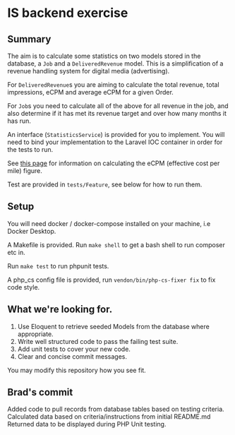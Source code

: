 # IS backend exercise

## Summary

The aim is to calculate some statistics on two models stored in the database, a `Job` and a `DeliveredRevenue` model. This is a simplification of a revenue handling system for digital media (advertising).

For `DeliveredRevenue`s you are aiming to calculate the total revenue, total impressions, eCPM and average eCPM for a given Order. 

For `Job`s you need to calculate all of the above for all revenue in the job, and also determine if it has met its revenue target and over how many months it has run. 

An interface (`StatisticsService`) is provided for you to implement. You will need to bind your implementation to the Laravel IOC container in order for the tests to run. 

See [this page](https://www.marketingterms.com/dictionary/ecpm/) for information on calculating the eCPM (effective cost per mile) figure.

Test are provided in `tests/Feature`, see below for how to run them.

## Setup

You will need docker / docker-compose installed on your machine, i.e Docker Desktop.

A Makefile is provided. Run `make shell` to get a bash shell to run composer etc in. 

Run `make test` to run phpunit tests.

A php_cs config file is provided, run `vendon/bin/php-cs-fixer fix` to fix code style. 

## What we're looking for.
 
1. Use Eloquent to retrieve seeded Models from the database where appropriate. 
1. Write well structured code to pass the failing test suite.
1. Add unit tests to cover your new code.
1. Clear and concise commit messages.

You may modify this repository how you see fit.
 
## Brad's commit
Added code to pull records from database tables based on testing criteria.
Calculated data based on criteria/instructions from initial README.md
Returned data to be displayed during PHP Unit testing.
